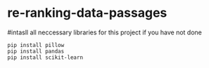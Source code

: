 # re-ranking-data-passages
#intasll all neccessary libraries for this project if you have not done

    pip install pillow
    pip install pandas
    pip install scikit-learn
